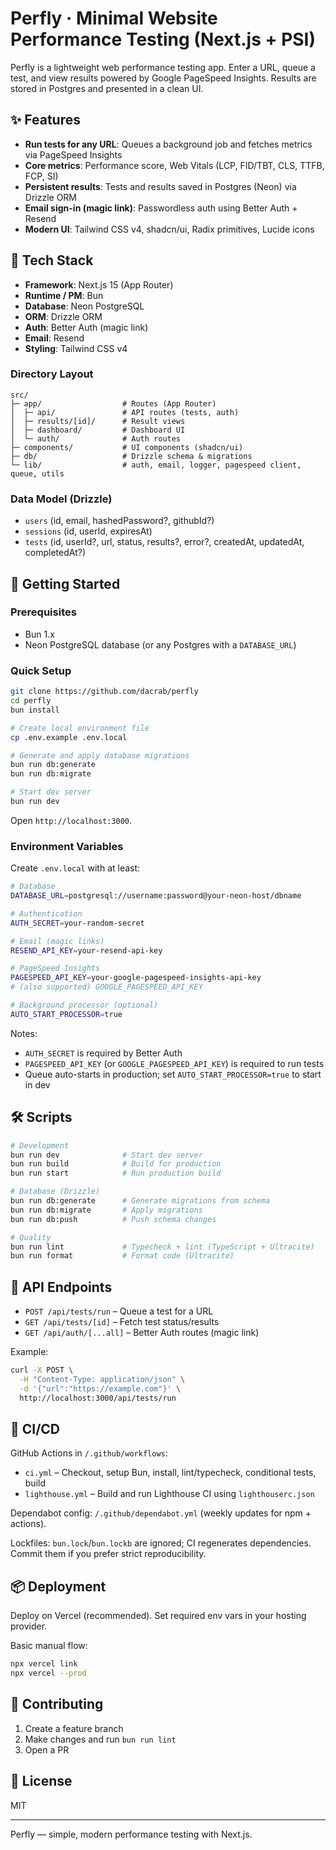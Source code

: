 # Perfly · Minimal Website Performance Testing (Next.js + PSI)

Perfly is a lightweight web performance testing app. Enter a URL, queue a test, and view results powered by Google PageSpeed Insights. Results are stored in Postgres and presented in a clean UI.

## ✨ Features

- **Run tests for any URL**: Queues a background job and fetches metrics via PageSpeed Insights
- **Core metrics**: Performance score, Web Vitals (LCP, FID/TBT, CLS, TTFB, FCP, SI)
- **Persistent results**: Tests and results saved in Postgres (Neon) via Drizzle ORM
- **Email sign-in (magic link)**: Passwordless auth using Better Auth + Resend
- **Modern UI**: Tailwind CSS v4, shadcn/ui, Radix primitives, Lucide icons

## 🧱 Tech Stack

- **Framework**: Next.js 15 (App Router)
- **Runtime / PM**: Bun
- **Database**: Neon PostgreSQL
- **ORM**: Drizzle ORM
- **Auth**: Better Auth (magic link)
- **Email**: Resend
- **Styling**: Tailwind CSS v4

### Directory Layout

```
src/
├─ app/                  # Routes (App Router)
│  ├─ api/               # API routes (tests, auth)
│  ├─ results/[id]/      # Result views
│  ├─ dashboard/         # Dashboard UI
│  └─ auth/              # Auth routes
├─ components/           # UI components (shadcn/ui)
├─ db/                   # Drizzle schema & migrations
└─ lib/                  # auth, email, logger, pagespeed client, queue, utils
```

### Data Model (Drizzle)

- `users` (id, email, hashedPassword?, githubId?)
- `sessions` (id, userId, expiresAt)
- `tests` (id, userId?, url, status, results?, error?, createdAt, updatedAt, completedAt?)

## 🚀 Getting Started

### Prerequisites

- Bun 1.x
- Neon PostgreSQL database (or any Postgres with a `DATABASE_URL`)

### Quick Setup

```bash
git clone https://github.com/dacrab/perfly
cd perfly
bun install

# Create local environment file
cp .env.example .env.local

# Generate and apply database migrations
bun run db:generate
bun run db:migrate

# Start dev server
bun run dev
```

Open `http://localhost:3000`.

### Environment Variables

Create `.env.local` with at least:

```bash
# Database
DATABASE_URL=postgresql://username:password@your-neon-host/dbname

# Authentication
AUTH_SECRET=your-random-secret

# Email (magic links)
RESEND_API_KEY=your-resend-api-key

# PageSpeed Insights
PAGESPEED_API_KEY=your-google-pagespeed-insights-api-key
# (also supported) GOOGLE_PAGESPEED_API_KEY

# Background processor (optional)
AUTO_START_PROCESSOR=true
```

Notes:
- `AUTH_SECRET` is required by Better Auth
- `PAGESPEED_API_KEY` (or `GOOGLE_PAGESPEED_API_KEY`) is required to run tests
- Queue auto-starts in production; set `AUTO_START_PROCESSOR=true` to start in dev

## 🛠️ Scripts

```bash
# Development
bun run dev              # Start dev server
bun run build            # Build for production
bun run start            # Run production build

# Database (Drizzle)
bun run db:generate      # Generate migrations from schema
bun run db:migrate       # Apply migrations
bun run db:push          # Push schema changes

# Quality
bun run lint             # Typecheck + lint (TypeScript + Ultracite)
bun run format           # Format code (Ultracite)
```

## 🔌 API Endpoints

- `POST /api/tests/run` – Queue a test for a URL
- `GET /api/tests/[id]` – Fetch test status/results
- `GET /api/auth/[...all]` – Better Auth routes (magic link)

Example:

```bash
curl -X POST \
  -H "Content-Type: application/json" \
  -d '{"url":"https://example.com"}' \
  http://localhost:3000/api/tests/run
```

## 🔄 CI/CD

GitHub Actions in `/.github/workflows`:
- `ci.yml` – Checkout, setup Bun, install, lint/typecheck, conditional tests, build
- `lighthouse.yml` – Build and run Lighthouse CI using `lighthouserc.json`

Dependabot config: `/.github/dependabot.yml` (weekly updates for npm + actions).

Lockfiles: `bun.lock`/`bun.lockb` are ignored; CI regenerates dependencies. Commit them if you prefer strict reproducibility.

## 📦 Deployment

Deploy on Vercel (recommended). Set required env vars in your hosting provider.

Basic manual flow:

```bash
npx vercel link
npx vercel --prod
```

## 🤝 Contributing

1. Create a feature branch
2. Make changes and run `bun run lint`
3. Open a PR

## 📄 License

MIT

---

Perfly — simple, modern performance testing with Next.js.
